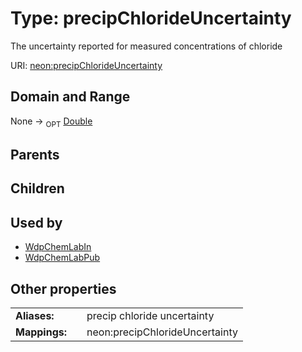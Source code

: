 
# Type: precipChlorideUncertainty


The uncertainty reported for measured concentrations of chloride

URI: [neon:precipChlorideUncertainty](https://data.neonscience.org/precipChlorideUncertainty)


## Domain and Range

None ->  <sub>OPT</sub> [Double](types/Double.md)

## Parents


## Children


## Used by

 * [WdpChemLabIn](WdpChemLabIn.md)
 * [WdpChemLabPub](WdpChemLabPub.md)

## Other properties

|  |  |  |
| --- | --- | --- |
| **Aliases:** | | precip chloride uncertainty |
| **Mappings:** | | neon:precipChlorideUncertainty |

